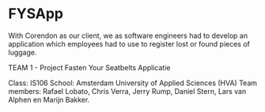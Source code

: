 FYSApp
======

With Corendon as our client, we as software engineers had to develop an application which employees had to use to register lost or found pieces of luggage.

TEAM 1 - Project Fasten Your Seatbelts Applicatie

Class: IS106
School: Amsterdam University of Applied Sciences (HVA)
Team members: Rafael Lobato, Chris Verra, Jerry Rump, Daniel Stern, 
              Lars van Alphen en Marijn Bakker.

